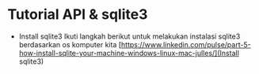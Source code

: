 # Tutorial API & sqlite3

- Install sqlite3
Ikuti langkah berikut untuk melakukan instalasi sqlite3 berdasarkan os komputer kita
[https://www.linkedin.com/pulse/part-5-how-install-sqlite-your-machine-windows-linux-mac-julles/](Install sqlite3)